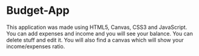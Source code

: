 # Budget-App
This application was made using HTML5, Canvas, CSS3 and JavaScript.
You can add expenses and income and you will see your balance. You can delete stuff and edit it. You will also find a canvas which will show your income/expenses ratio.
